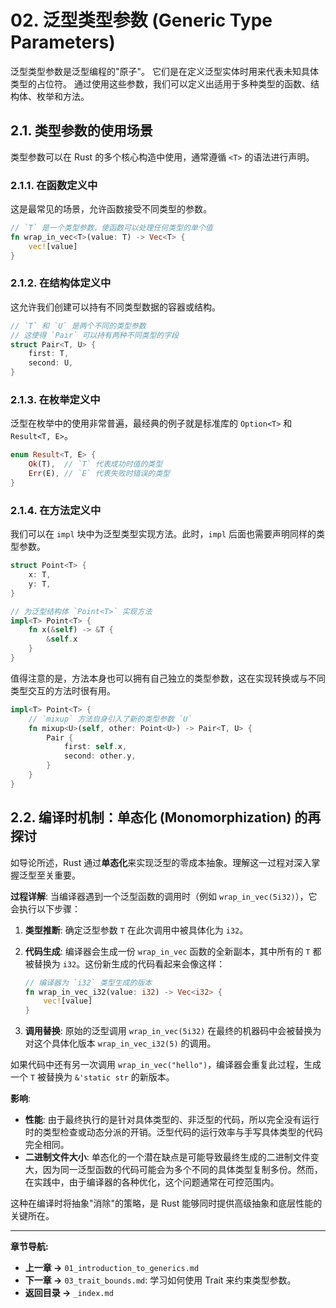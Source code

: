# 02. 泛型类型参数 (Generic Type Parameters)

泛型类型参数是泛型编程的"原子"。
它们是在定义泛型实体时用来代表未知具体类型的占位符。
通过使用这些参数，我们可以定义出适用于多种类型的函数、结构体、枚举和方法。

## 2.1. 类型参数的使用场景

类型参数可以在 Rust 的多个核心构造中使用，通常遵循 `<T>` 的语法进行声明。

### 2.1.1. 在函数定义中

这是最常见的场景，允许函数接受不同类型的参数。

```rust
// `T` 是一个类型参数，使函数可以处理任何类型的单个值
fn wrap_in_vec<T>(value: T) -> Vec<T> {
    vec![value]
}
```

### 2.1.2. 在结构体定义中

这允许我们创建可以持有不同类型数据的容器或结构。

```rust
// `T` 和 `U` 是两个不同的类型参数
// 这使得 `Pair` 可以持有两种不同类型的字段
struct Pair<T, U> {
    first: T,
    second: U,
}
```

### 2.1.3. 在枚举定义中

泛型在枚举中的使用非常普遍，最经典的例子就是标准库的 `Option<T>` 和 `Result<T, E>`。

```rust
enum Result<T, E> {
    Ok(T),  // `T` 代表成功时值的类型
    Err(E), // `E` 代表失败时错误的类型
}
```

### 2.1.4. 在方法定义中

我们可以在 `impl` 块中为泛型类型实现方法。此时，`impl` 后面也需要声明同样的类型参数。

```rust
struct Point<T> {
    x: T,
    y: T,
}

// 为泛型结构体 `Point<T>` 实现方法
impl<T> Point<T> {
    fn x(&self) -> &T {
        &self.x
    }
}
```

值得注意的是，方法本身也可以拥有自己独立的类型参数，这在实现转换或与不同类型交互的方法时很有用。

```rust
impl<T> Point<T> {
    // `mixup` 方法自身引入了新的类型参数 `U`
    fn mixup<U>(self, other: Point<U>) -> Pair<T, U> {
        Pair {
            first: self.x,
            second: other.y,
        }
    }
}
```

## 2.2. 编译时机制：单态化 (Monomorphization) 的再探讨

如导论所述，Rust 通过**单态化**来实现泛型的零成本抽象。理解这一过程对深入掌握泛型至关重要。

**过程详解**:
当编译器遇到一个泛型函数的调用时（例如 `wrap_in_vec(5i32)`），它会执行以下步骤：

1. **类型推断**: 确定泛型参数 `T` 在此次调用中被具体化为 `i32`。
2. **代码生成**: 编译器会生成一份 `wrap_in_vec` 函数的全新副本，其中所有的 `T` 都被替换为 `i32`。这份新生成的代码看起来会像这样：

    ```rust
    // 编译器为 `i32` 类型生成的版本
    fn wrap_in_vec_i32(value: i32) -> Vec<i32> {
        vec![value]
    }
    ```

3. **调用替换**: 原始的泛型调用 `wrap_in_vec(5i32)` 在最终的机器码中会被替换为对这个具体化版本 `wrap_in_vec_i32(5)` 的调用。

如果代码中还有另一次调用 `wrap_in_vec("hello")`，编译器会重复此过程，生成一个 `T` 被替换为 `&'static str` 的新版本。

**影响**:

* **性能**: 由于最终执行的是针对具体类型的、非泛型的代码，所以完全没有运行时的类型检查或动态分派的开销。泛型代码的运行效率与手写具体类型的代码完全相同。
* **二进制文件大小**: 单态化的一个潜在缺点是可能导致最终生成的二进制文件变大，因为同一泛型函数的代码可能会为多个不同的具体类型复制多份。然而，在实践中，由于编译器的各种优化，这个问题通常在可控范围内。

这种在编译时将抽象"消除"的策略，是 Rust 能够同时提供高级抽象和底层性能的关键所在。

---

**章节导航:**

* **上一章 ->** `01_introduction_to_generics.md`
* **下一章 ->** `03_trait_bounds.md`: 学习如何使用 Trait 来约束类型参数。
* **返回目录 ->** `_index.md`
